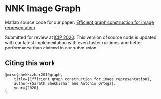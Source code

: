 # NNK Image Graph

Matlab source code for our paper: [Efficient graph construction for image representation](https://arxiv.org/abs/2002.06662).

Submitted for review at [ICIP 2020](https://2020.ieeeicip.org/). This version of source code is updated with our latest implementation with even faster runtimes and better performance than claimed in our submission.

## Citing this work
```
@misc{shekkizhar2019graph,
    title={Efficient graph construction for image representation},
    author={Sarath Shekkizhar and Antonio Ortega},
    year={2020}
}
```
